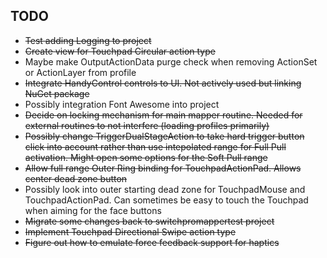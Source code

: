 ## TODO

* ~~Test adding Logging to project~~
* ~~Create view for Touchpad Circular action type~~
* Maybe make OutputActionData purge check when removing ActionSet or ActionLayer from profile
* ~~Integrate HandyControl controls to UI. Not actively used but linking NuGet package~~
* Possibly integration Font Awesome into project
* ~~Decide on locking mechanism for main mapper routine. Needed for external
routines to not interfere (loading profiles primarily)~~
* ~~Possibly change TriggerDualStageAction to take hard trigger button
click into account rather than use intepolated range for Full Pull activation.
Might open some options for the Soft Pull range~~
* ~~Allow full range Outer Ring binding for TouchpadActionPad.
Allows center dead zone button~~
* Possibly look into outer starting dead zone for TouchpadMouse and
TouchpadActionPad. Can sometimes be easy to touch the Touchpad when
aiming for the face buttons
* ~~Migrate some changes back to switchpromappertest project~~
* ~~Implement Touchpad Directional Swipe action type~~
* ~~Figure out how to emulate force feedback support for haptics~~

